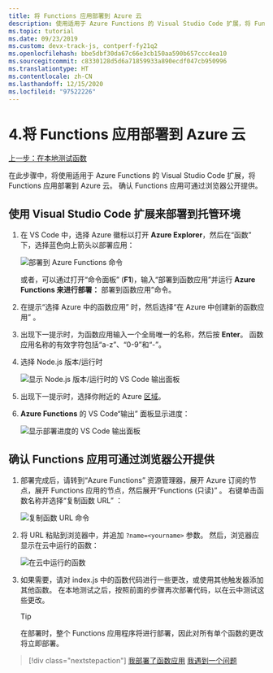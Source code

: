 ```yaml
---
title: 将 Functions 应用部署到 Azure 云
description: 使用适用于 Azure Functions 的 Visual Studio Code 扩展，将 Functions 应用部署到 Azure 云。 确认 Functions 应用可通过浏览器公开提供。
ms.topic: tutorial
ms.date: 09/23/2019
ms.custom: devx-track-js, contperf-fy21q2
ms.openlocfilehash: bbe5dbf30da67c66e3cb150aa590b657ccc4ea10
ms.sourcegitcommit: c8330128d5d6a71859933a890ecdf047cb950996
ms.translationtype: HT
ms.contentlocale: zh-CN
ms.lasthandoff: 12/15/2020
ms.locfileid: "97522226"
---
```

# <a name="4-deploy-the-functions-app-to-azure-cloud"></a>4.将 Functions 应用部署到 Azure 云

[上一步：在本地测试函数](tutorial-vscode-serverless-node-test-local.md)

在此步骤中，将使用适用于 Azure Functions 的 Visual Studio Code 扩展，将 Functions 应用部署到 Azure 云。 确认 Functions 应用可通过浏览器公开提供。 

## <a name="use-visual-studio-code-extension-to-deploy-to-hosting-environment"></a>使用 Visual Studio Code 扩展来部署到托管环境

1. 在 VS Code 中，选择 Azure 徽标以打开 **Azure Explorer**，然后在“函数”  下，选择蓝色向上箭头以部署应用：

    ![部署到 Azure Functions 命令](../media/functions-extension/deploy-app.png)

    或者，可以通过打开“命令面板”  (**F1**)，输入“部署到函数应用”并运行  **Azure Functions 来进行部署：** 部署到函数应用”命令。

1. 在提示“选择 Azure 中的函数应用”  时，然后选择“在 Azure 中创建新的函数应用”  。

1. 出现下一提示时，为函数应用输入一个全局唯一的名称，然后按 **Enter**。 函数应用名称的有效字符包括“a-z”、“0-9”和“-”。

1. 选择 Node.js 版本/运行时

    ![显示 Node.js 版本/运行时的 VS Code 输出面板](../media/functions-extension/nodejs-runtime-version.png)

1. 出现下一提示时，选择你附近的 Azure [区域](https://azure.microsoft.com/regions/)。

1. **Azure Functions** 的 VS Code“输出”  面板显示进度：

    ![显示部署进度的 VS Code 输出面板](../media/functions-extension/deploy-progress.png)

## <a name="verify-functions-app-is-publicly-available-with-browser"></a>确认 Functions 应用可通过浏览器公开提供

1. 部署完成后，请转到“Azure Functions”  资源管理器，展开 Azure 订阅的节点，展开 Functions 应用的节点，然后展开“Functions (只读)”  。 右键单击函数名称并选择“复制函数 URL”  ：

    ![复制函数 URL 命令](../media/functions-extension/copy-function-url-command.png)

1. 将 URL 粘贴到浏览器中，并追加 `?name=<yourname>` 参数。 然后，浏览器应显示在云中运行的函数：

    ![在云中运行的函数](../media/functions-extension/remote-test-browser.png)

1. 如果需要，请对 index.js  中的函数代码进行一些更改，或使用其他触发器添加其他函数。 在本地测试之后，按照前面的步骤再次部署代码，以在云中测试这些更改。

    > [!TIP]
    > 在部署时，整个 Functions 应用程序将进行部署，因此对所有单个函数的更改将立即部署。

> [!div class="nextstepaction"]
> [我部署了函数应用](tutorial-vscode-serverless-node-remove-resource.md) [我遇到一个问题](https://www.research.net/r/PWZWZ52?tutorial=node-deployment-azurefunctions&step=deploy-app)
